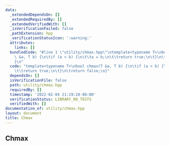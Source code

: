 ```yaml
---
data:
  _extendedDependsOn: []
  _extendedRequiredBy: []
  _extendedVerifiedWith: []
  _isVerificationFailed: false
  _pathExtension: hpp
  _verificationStatusIcon: ':warning:'
  attributes:
    links: []
  bundledCode: "#line 1 \"utility/chmax.hpp\"\ntemplate<typename T>\nbool chmax(T\
    \ &a, T b) {\n\tif (a < b) {\n\t\ta = b;\n\t\treturn true;\n\t}\n\treturn false;\n\
    }\n"
  code: "template<typename T>\nbool chmax(T &a, T b) {\n\tif (a < b) {\n\t\ta = b;\n\
    \t\treturn true;\n\t}\n\treturn false;\n}"
  dependsOn: []
  isVerificationFile: false
  path: utility/chmax.hpp
  requiredBy: []
  timestamp: '2022-02-04 21:19:28-08:00'
  verificationStatus: LIBRARY_NO_TESTS
  verifiedWith: []
documentation_of: utility/chmax.hpp
layout: document
title: Chmax
---
```


## Chmax